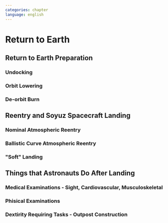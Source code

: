 ```yaml
---
categories: chapter
language: english
---
```


# Return to Earth

## Return to Earth Preparation
### Undocking
### Orbit Lowering
### De-orbit Burn

## Reentry and Soyuz Spacecraft Landing
### Nominal Atmospheric Reentry
### Ballistic Curve Atmospheric Reentry
### "Soft" Landing

## Things that Astronauts Do After Landing
### Medical Examinations - Sight, Cardiovascular, Musculoskeletal
### Phisical Examinations
### Dextirity Requiring Tasks - Outpost Construction
